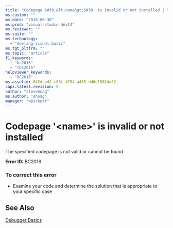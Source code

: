```yaml
---
title: "Codepage &#39;&lt;name&gt;&#39; is invalid or not installed | Microsoft Docs"
ms.custom: ""
ms.date: "2018-06-30"
ms.prod: "visual-studio-dev14"
ms.reviewer: ""
ms.suite: ""
ms.technology: 
  - "devlang-visual-basic"
ms.tgt_pltfrm: ""
ms.topic: "article"
f1_keywords: 
  - "bc2016"
  - "vbc2016"
helpviewer_keywords: 
  - "BC2016"
ms.assetid: 842dced2-c80f-4754-a465-dd0e15024d62
caps.latest.revision: 9
author: "stevehoag"
ms.author: "shoag"
manager: "wpickett"
---
```

# Codepage &#39;&lt;name&gt;&#39; is invalid or not installed
The specified codepage is not valid or cannot be found.  
  
 **Error ID:** BC2016  
  
### To correct this error  
  
-   Examine your code and determine the solution that is appropriate to your specific case  
  
## See Also  
 [Debugger Basics](../debugger/debugger-basics.md)